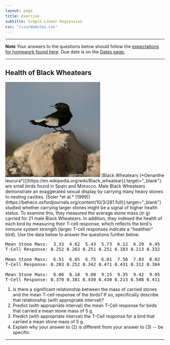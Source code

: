 ```yaml
---
layout: page
title: Exercise
subtitle: Simple Linear Regression
css: "/css/modules.css"
---
```


----

<div class="alert alert-warning">
  <strong>Note</strong> Your answers to the questions below should follow the <a href="../../resources/hwformat" target="_blank">expectations for homework found here</a>. Due date is on the <a href="../../resources/Dates-Current" target="_blank">Dates page.</a>
</div>

----

## Health of Black Wheatears
<img src="../zimgs/black-wheater.jpg" alt="Black Wheater" class="img-right">
[Black Wheatears (*Oenanthe leucura*)](https://en.wikipedia.org/wiki/Black_wheatear){:target="_blank"} are small birds found in Spain and Morocco. Male Black Wheatears demonstrate an exaggerated sexual display by carrying many heavy stones to nesting cavities. [Soler *et al.* (1999)](https://beheco.oxfordjournals.org/content/10/3/281.full){:target="_blank"} studied whether carrying larger stones might be a signal of higher health status. To examine this, they measured the average stone mass (in g) carried for 21 male Black Wheatears.  In addition, they indexed the health of each bird by measuring their T-cell response, which reflects the bird's immune system strength (larger T-cell responses indicate a "healthier" bird).  Use the data below to answer the questions further below.

<pre>
Mean Stone Mass:  3.33  4.62  5.43  5.73  6.12  6.29  6.45
T-Cell Response: 0.252 0.263 0.251 0.251 0.183 0.213 0.332

Mean Stone Mass:  6.51  6.65  6.75  6.81  7.56  7.83  8.02
T-Cell Response: 0.203 0.252 0.342 0.471 0.431 0.312 0.304

Mean Stone Mass:  8.06  8.18  9.08  9.15  9.35  9.42  9.95
T-Cell Response: 0.370 0.381 0.430 0.430 0.213 0.508 0.411
</pre>

1. Is there a significant relationship between the mass of carried stones and the mean T-cell response of the birds?  If so, specifically describe that relationship (with appropriate interval)?
1. Predict (with appropriate interval) the mean T-Cell response for birds that carried a mean stone mass of 5 g.
1. Predict (with appropriate interval) the T-Cell response for a bird that carried a mean stone mass of 5 g.
1. Explain why your answer to (2) is different from your answer to (3) -- be specific.

----
